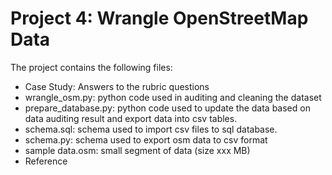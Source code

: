 # Project 4: Wrangle OpenStreetMap Data
The project contains the following files:
- Case Study: Answers to the rubric questions
- wrangle_osm.py: python code used in auditing and cleaning the dataset
- prepare_database.py: python code used to update the data based on data auditing result and export data into csv tables.
- schema.sql: schema used to import csv files to sql database.
- schema.py: schema used to export osm data to csv format
- sample data.osm: small segment of data (size xxx MB)
- Reference

